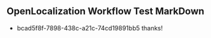 ## OpenLocalization Workflow Test MarkDown
* bcad5f8f-7898-438c-a21c-74cd19891bb5 thanks!

<!--HONumber=Sep16_HO1-->


